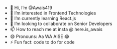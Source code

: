 - 👋 Hi, I’m @Awais419
- 👀 I’m interested in Frontend Technologies 
- 🌱 I’m currently learning React.js
- 💞️ I’m looking to collaborate on Senior Developers
- 📫 How to reach me at insta @ here.is_awais
- 😄 Pronouns: Aa WA AISE 😂
- ⚡ Fun fact: code to do for code

<!---
Awais419/Awais419 is a ✨ special ✨ repository because its `README.md` (this file) appears on your GitHub profile.
You can click the Preview link to take a look at your changes.
--->
